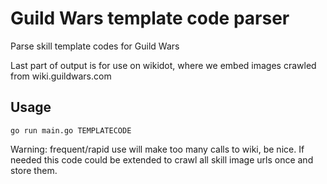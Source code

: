 # Guild Wars template code parser
Parse skill template codes for Guild Wars

Last part of output is for use on wikidot, where we embed images crawled from wiki.guildwars.com

## Usage
```go run main.go TEMPLATECODE```

Warning: frequent/rapid use will make too many calls to wiki, be nice.
If needed this code could be extended to crawl all skill image urls once and store them.
